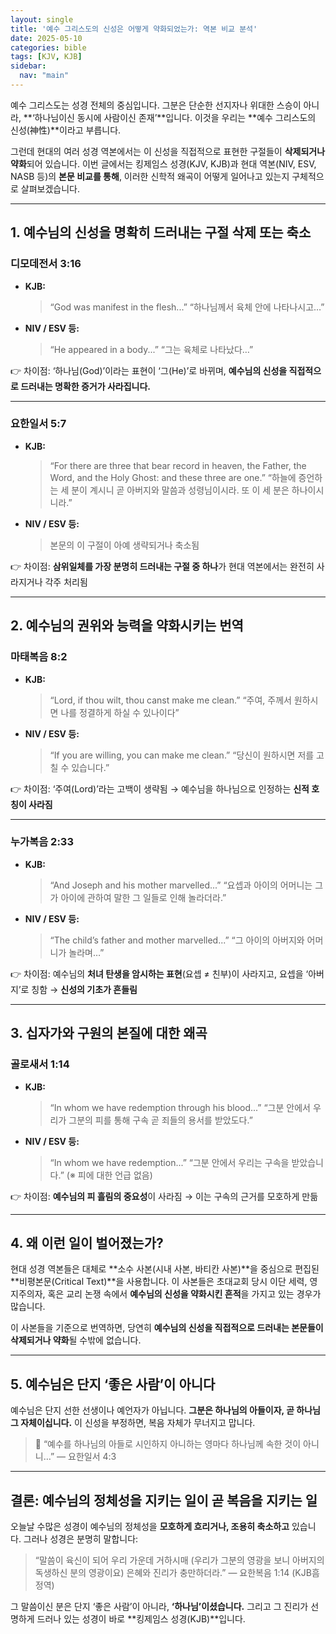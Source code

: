 ```yaml
---
layout: single
title: '예수 그리스도의 신성은 어떻게 약화되었는가: 역본 비교 분석'
date: 2025-05-10
categories: bible
tags: [KJV, KJB]
sidebar:
  nav: "main"
---
```


예수 그리스도는 성경 전체의 중심입니다. 그분은 단순한 선지자나 위대한 스승이 아니라, **‘하나님이신 동시에 사람이신 존재’**입니다. 이것을 우리는 **예수 그리스도의 신성(神性)**이라고 부릅니다.

그런데 현대의 여러 성경 역본에서는 이 신성을 직접적으로 표현한 구절들이 **삭제되거나 약화**되어 있습니다. 이번 글에서는 킹제임스 성경(KJV, KJB)과 현대 역본(NIV, ESV, NASB 등)의 **본문 비교를 통해**, 이러한 신학적 왜곡이 어떻게 일어나고 있는지 구체적으로 살펴보겠습니다.

---

## 1. 예수님의 신성을 명확히 드러내는 구절 삭제 또는 축소

### 디모데전서 3:16

* **KJB:**

  > “God was manifest in the flesh...”
  > “하나님께서 육체 안에 나타나시고…”

* **NIV / ESV 등:**

  > “He appeared in a body...”
  > “그는 육체로 나타났다…”

👉 차이점:
‘하나님(God)’이라는 표현이 ‘그(He)’로 바뀌며, **예수님의 신성을 직접적으로 드러내는 명확한 증거가 사라집니다.**

---

### 요한일서 5:7

* **KJB:**

  > “For there are three that bear record in heaven, the Father, the Word, and the Holy Ghost: and these three are one.”
  > “하늘에 증언하는 세 분이 계시니 곧 아버지와 말씀과 성령님이시라. 또 이 세 분은 하나이시니라.”

* **NIV / ESV 등:**

  > 본문의 이 구절이 아예 생략되거나 축소됨

👉 차이점:
**삼위일체를 가장 분명히 드러내는 구절 중 하나**가 현대 역본에서는 완전히 사라지거나 각주 처리됨

---

## 2. 예수님의 권위와 능력을 약화시키는 번역

### 마태복음 8:2

* **KJB:**

  > “Lord, if thou wilt, thou canst make me clean.”
  > “주여, 주께서 원하시면 나를 정결하게 하실 수 있나이다”

* **NIV / ESV 등:**

  > “If you are willing, you can make me clean.”
  > “당신이 원하시면 저를 고칠 수 있습니다.”

👉 차이점:
‘주여(Lord)’라는 고백이 생략됨 → 예수님을 하나님으로 인정하는 **신적 호칭이 사라짐**

---

### 누가복음 2:33

* **KJB:**

  > “And Joseph and his mother marvelled...”
  > “요셉과 아이의 어머니는 그가 아이에 관하여 말한 그 일들로 인해 놀라더라.”

* **NIV / ESV 등:**

  > “The child’s father and mother marvelled...”
  > “그 아이의 아버지와 어머니가 놀라며…”

👉 차이점:
예수님의 **처녀 탄생을 암시하는 표현**(요셉 ≠ 친부)이 사라지고, 요셉을 ‘아버지’로 칭함 → **신성의 기초가 흔들림**

---

## 3. 십자가와 구원의 본질에 대한 왜곡

### 골로새서 1:14

* **KJB:**

  > “In whom we have redemption through his blood...”
  > “그분 안에서 우리가 그분의 피를 통해 구속 곧 죄들의 용서를 받았도다.”

* **NIV / ESV 등:**

  > “In whom we have redemption...”
  > “그분 안에서 우리는 구속을 받았습니다.” (※ 피에 대한 언급 없음)

👉 차이점:
**예수님의 피 흘림의 중요성**이 사라짐 → 이는 구속의 근거를 모호하게 만듦

---

## 4. 왜 이런 일이 벌어졌는가?

현대 성경 역본들은 대체로 **소수 사본(시내 사본, 바티칸 사본)**을 중심으로 편집된 **비평본문(Critical Text)**을 사용합니다. 이 사본들은 초대교회 당시 이단 세력, 영지주의자, 혹은 교리 논쟁 속에서 **예수님의 신성을 약화시킨 흔적**을 가지고 있는 경우가 많습니다.

이 사본들을 기준으로 번역하면, 당연히 **예수님의 신성을 직접적으로 드러내는 본문들이 삭제되거나 약화**될 수밖에 없습니다.

---

## 5. 예수님은 단지 ‘좋은 사람’이 아니다

예수님은 단지 선한 선생이나 예언자가 아닙니다.
**그분은 하나님의 아들이자, 곧 하나님 그 자체이십니다.**
이 신성을 부정하면, 복음 자체가 무너지고 맙니다.

> 🔔 “예수를 하나님의 아들로 시인하지 아니하는 영마다 하나님께 속한 것이 아니니…”
> — 요한일서 4:3

---

## 결론: 예수님의 정체성을 지키는 일이 곧 복음을 지키는 일

오늘날 수많은 성경이 예수님의 정체성을 **모호하게 흐리거나, 조용히 축소하고** 있습니다. 그러나 성경은 분명히 말합니다:

> “말씀이 육신이 되어 우리 가운데 거하시매 (우리가 그분의 영광을 보니 아버지의 독생하신 분의 영광이요) 은혜와 진리가 충만하더라.”
> — 요한복음 1:14 (KJB흠정역)

그 말씀이신 분은 단지 ‘좋은 사람’이 아니라, **‘하나님’이셨습니다.**
그리고 그 진리가 선명하게 드러나 있는 성경이 바로 **킹제임스 성경(KJB)**입니다.
